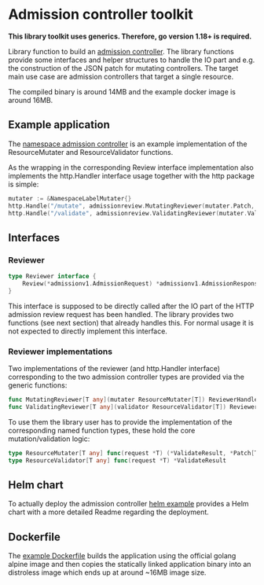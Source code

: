 # Admission controller toolkit
 **This library toolkit uses generics. Therefore, go version 1.18+ is required.**

Library function to build an [admission controller](https://kubernetes.io/docs/reference/access-authn-authz/extensible-admission-controllers/).
The library functions provide some interfaces and helper structures to handle the IO part and e.g. the construction of the JSON patch for mutating controllers.
The target main use case are admission controllers that target a single resource.

The compiled binary is around 14MB and the example docker image is around 16MB.

## Example application
The [namespace admission controller](examples/namespace) is an example implementation of the ResourceMutater and ResourceValidator functions.

As the wrapping in the corresponding Review interface implementation also implements the http.Handler interface usage together with the http package is simple:
```go
mutater := &NamespaceLabelMutater{}
http.Handle("/mutate", admissionreview.MutatingReviewer(mutater.Patch, compatibleGroupVersionKind))
http.Handle("/validate", admissionreview.ValidatingReviewer(mutater.Validate, compatibleGroupVersionKind))
```

## Interfaces
### Reviewer
```go
type Reviewer interface {
	Review(*admissionv1.AdmissionRequest) *admissionv1.AdmissionResponse
}
```
This interface is supposed to be directly called after the IO part of the HTTP admission review request has been handled.
The library provides two functions (see next section) that already handles this. For normal usage it is not expected to directly implement this interface.

### Reviewer implementations
Two implementations of the reviewer (and http.Handler interface) corresponding to the two admission controller types are provided via the generic functions:
```go
func MutatingReviewer[T any](mutater ResourceMutater[T]) ReviewerHandler
func ValidatingReviewer[T any](validator ResourceValidator[T]) ReviewerHandler
```
To use them the library user has to provide the implementation of the corresponding named function types, these hold the core mutation/validation logic:
```go
type ResourceMutater[T any] func(request *T) (*ValidateResult, *Patch[T])
type ResourceValidator[T any] func(request *T) *ValidateResult
```

## Helm chart
To actually deploy the admission controller [helm example](examples/helm) provides a Helm chart with a more detailed Readme regarding the deployment.

## Dockerfile
The [example Dockerfile](examples/build/Dockerfile) builds the application using the official golang alpine image and then copies the statically linked application binary into an distroless image which ends up at around ~16MB image size.
